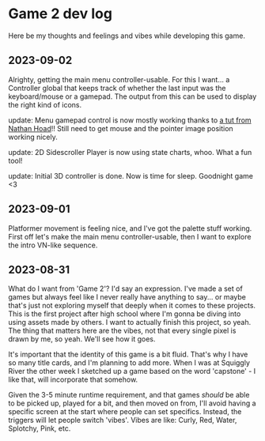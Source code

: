 # Game 2 dev log
Here be my thoughts and feelings and vibes while developing this game.

## 2023-09-02
Alrighty, getting the main menu controller-usable. For this I want... a Controller global that keeps track of whether the last input was the keyboard/mouse or a gamepad. The output from this can be used to display the right kind of icons.

update: Menu gamepad control is now mostly working thanks to [a tut from Nathan Hoad](https://youtu.be/p_m3xgWAFo0)!! Still need to get mouse and the pointer image position working nicely.

update: 2D Sidescroller Player is now using state charts, whoo. What a fun tool!

update: Initial 3D controller is done. Now is time for sleep. Goodnight game <3

## 2023-09-01
Platformer movement is feeling nice, and I've got the palette stuff working. First off let's make the main menu controller-usable, then I want to explore the intro VN-like sequence.

## 2023-08-31
What do I want from 'Game 2'? I'd say an expression. I've made a set of games but always feel like I never really have anything to say... or maybe that's just not exploring myself that deeply when it comes to these projects. This is the first project after high school where I'm gonna be diving into using assets made by others. I want to actually finish this project, so yeah. The thing that matters here are the vibes, not that every single pixel is drawn by me, so yeah. We'll see how it goes.

It's important that the identity of this game is a bit fluid. That's why I have so many title cards, and I'm planning to add more. When I was at Squiggly River the other week I sketched up a game based on the word 'capstone' - I like that, will incorporate that somehow.

Given the 3-5 minute runtime requirement, and that games _should_ be able to be picked up, played for a bit, and then moved on from, I'll avoid having a specific screen at the start where people can set specifics. Instead, the triggers will let people switch 'vibes'. Vibes are like: Curly, Red, Water, Splotchy, Pink, etc.
